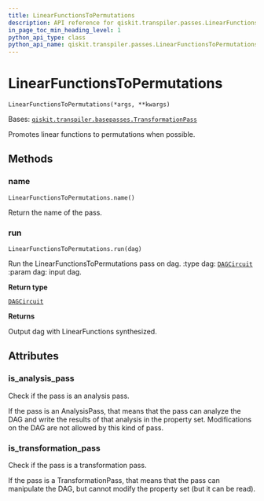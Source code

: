 ```yaml
---
title: LinearFunctionsToPermutations
description: API reference for qiskit.transpiler.passes.LinearFunctionsToPermutations
in_page_toc_min_heading_level: 1
python_api_type: class
python_api_name: qiskit.transpiler.passes.LinearFunctionsToPermutations
---
```


# LinearFunctionsToPermutations

<span id="qiskit.transpiler.passes.LinearFunctionsToPermutations" />

`LinearFunctionsToPermutations(*args, **kwargs)`

Bases: [`qiskit.transpiler.basepasses.TransformationPass`](qiskit.transpiler.TransformationPass "qiskit.transpiler.basepasses.TransformationPass")

Promotes linear functions to permutations when possible.

## Methods

### name

<span id="qiskit.transpiler.passes.LinearFunctionsToPermutations.name" />

`LinearFunctionsToPermutations.name()`

Return the name of the pass.

### run

<span id="qiskit.transpiler.passes.LinearFunctionsToPermutations.run" />

`LinearFunctionsToPermutations.run(dag)`

Run the LinearFunctionsToPermutations pass on dag. :type dag: [`DAGCircuit`](qiskit.dagcircuit.DAGCircuit "qiskit.dagcircuit.dagcircuit.DAGCircuit") :param dag: input dag.

**Return type**

[`DAGCircuit`](qiskit.dagcircuit.DAGCircuit "qiskit.dagcircuit.dagcircuit.DAGCircuit")

**Returns**

Output dag with LinearFunctions synthesized.

## Attributes

<span id="qiskit.transpiler.passes.LinearFunctionsToPermutations.is_analysis_pass" />

### is\_analysis\_pass

Check if the pass is an analysis pass.

If the pass is an AnalysisPass, that means that the pass can analyze the DAG and write the results of that analysis in the property set. Modifications on the DAG are not allowed by this kind of pass.

<span id="qiskit.transpiler.passes.LinearFunctionsToPermutations.is_transformation_pass" />

### is\_transformation\_pass

Check if the pass is a transformation pass.

If the pass is a TransformationPass, that means that the pass can manipulate the DAG, but cannot modify the property set (but it can be read).

